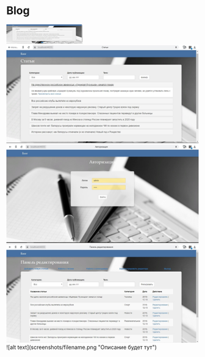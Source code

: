 # Blog
<img src="scr1.jpg" width="200" height="50"/>
<img src="scr2.jpg"/>
<img src="scr3.jpg"/>
<img src="scr4.jpg"/>
![alt text](screenshots/filename.png "Описание будет тут")​
